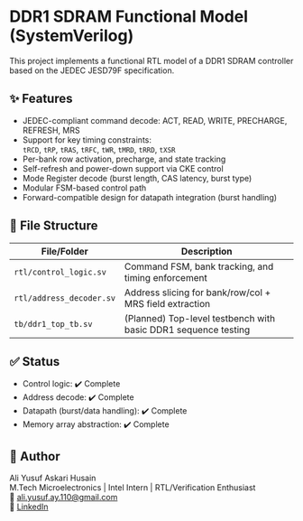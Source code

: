 # DDR1 SDRAM Functional Model (SystemVerilog)

This project implements a functional RTL model of a DDR1 SDRAM controller based on the JEDEC JESD79F specification.

## ✨ Features

- JEDEC-compliant command decode: ACT, READ, WRITE, PRECHARGE, REFRESH, MRS
- Support for key timing constraints:  
  `tRCD`, `tRP`, `tRAS`, `tRFC`, `tWR`, `tMRD`, `tRRD`, `tXSR`
- Per-bank row activation, precharge, and state tracking
- Self-refresh and power-down support via CKE control
- Mode Register decode (burst length, CAS latency, burst type)
- Modular FSM-based control path
- Forward-compatible design for datapath integration (burst handling)

## 📂 File Structure

| File/Folder | Description |
|-------------|-------------|
| `rtl/control_logic.sv` | Command FSM, bank tracking, and timing enforcement |
| `rtl/address_decoder.sv` | Address slicing for bank/row/col + MRS field extraction |
| `tb/ddr1_top_tb.sv` | (Planned) Top-level testbench with basic DDR1 sequence testing |

## ✅ Status

- Control logic: ✔️ Complete  
- Address decode: ✔️ Complete  
- Datapath (burst/data handling): ✔️ Complete  
- Memory array abstraction: ✔️ Complete  

## 🚀 Author

Ali Yusuf Askari Husain  
M.Tech Microelectronics | Intel Intern | RTL/Verification Enthusiast  
📧 ali.yusuf.ay.110@gmail.com  
🔗 [LinkedIn](https://www.linkedin.com/in/ali-yusuf-73746a13a/)
